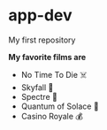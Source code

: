 # app-dev
My first repository 

**My favorite films are**
- No Time To Die ☠️
- Skyfall 🍂
- Spectre 👻
- Quantum of Solace 🌅
- Casino Royale 💰
